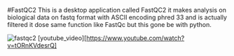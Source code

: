 #FastQC2 
This is a desktop application called FastQC2 it makes analysis on biological data on fastq format with ASCII encoding phred 33 and is actually filtered  it dose same function like FastQc but this gone be with python.

![fastqc2](https://user-images.githubusercontent.com/68303978/119277092-ed863080-bc1d-11eb-8645-5408f8c66209.jpg)
[youtube_video][https://www.youtube.com/watch?v=tORnKVdesrQ]
